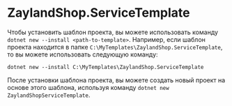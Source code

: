# ZaylandShop.ServiceTemplate

Чтобы установить шаблон проекта, вы можете использовать команду ```dotnet new --install <path-to-template>```. 
Например, если шаблон проекта находится в папке ```C:\MyTemplates\ZaylandShop.ServiceTemplate```, то вы можете использовать следующую команду:

```
dotnet new --install C:\MyTemplates\ZaylandShop.ServiceTemplate
```

После установки шаблона проекта, вы можете создать новый проект на основе этого шаблона, используя команду ```dotnet new ZaylandShopServiceTemplate```.